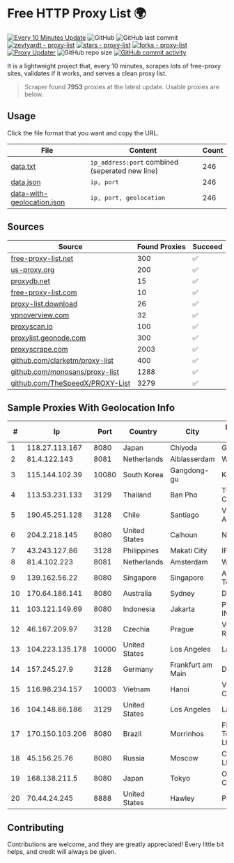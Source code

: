 
# Free HTTP Proxy List 🌍

[![Every 10 Minutes Update](https://github.com/mertguvencli/http-proxy-list/actions/workflows/main.yml/badge.svg?branch=main)](https://github.com/mertguvencli/http-proxy-list/actions/workflows/main.yml)
![GitHub](https://img.shields.io/github/license/mertguvencli/http-proxy-list)
![GitHub last commit](https://img.shields.io/github/last-commit/mertguvencli/http-proxy-list)
[![zevtyardt - proxy-list](https://img.shields.io/static/v1?label=zevtyardt&message=proxy-list&color=blue&logo=github)](https://github.com/zevtyardt/proxy-list "Go to GitHub repo")
[![stars - proxy-list](https://img.shields.io/github/stars/zevtyardt/proxy-list?style=social)](https://github.com/zevtyardt/proxy-list)
[![forks - proxy-list](https://img.shields.io/github/forks/zevtyardt/proxy-list?style=social)](https://github.com/zevtyardt/proxy-list)
[![Proxy Updater](https://github.com/zevtyardt/proxy-list/workflows/Proxy%20Updater/badge.svg)](https://github.com/zevtyardt/proxy-list/actions?query=workflow:"Proxy+Updater")
![GitHub repo size](https://img.shields.io/github/repo-size/zevtyardt/proxy-list)
[![GitHub commit activity](https://img.shields.io/github/commit-activity/m/zevtyardt/proxy-list?logo=commits)](https://github.com/zevtyardt/proxy-list/commits/main)

It is a lightweight project that, every 10 minutes, scrapes lots of free-proxy sites, validates if it works, and serves a clean proxy list.

> Scraper found **7953** proxies at the latest update. Usable proxies are below.

## Usage

Click the file format that you want and copy the URL.

|File|Content|Count|
|----|-------|-----|
|[data.txt](https://raw.githubusercontent.com/mertguvencli/http-proxy-list/main/proxy-list/data.txt)|`ip_address:port` combined (seperated new line)|246|
|[data.json](https://raw.githubusercontent.com/mertguvencli/http-proxy-list/main/proxy-list/data.json)|`ip, port`|246|
|[data-with-geolocation.json](https://raw.githubusercontent.com/mertguvencli/http-proxy-list/main/proxy-list/data-with-geolocation.json)|`ip, port, geolocation`|246|

## Sources

|Source|Found Proxies|Succeed|
|------|-------------|-------|
|[free-proxy-list.net](https://free-proxy-list.net)|300|✅|
|[us-proxy.org](https://www.us-proxy.org)|200|✅|
|[proxydb.net](http://proxydb.net)|15|✅|
|[free-proxy-list.com](https://free-proxy-list.com/?page=&port=&type%5B%5D=http&type%5B%5D=https&up_time=0&search=Search)|10|✅|
|[proxy-list.download](https://www.proxy-list.download/HTTP)|26|✅|
|[vpnoverview.com](https://vpnoverview.com/privacy/anonymous-browsing/free-proxy-servers)|32|✅|
|[proxyscan.io](https://www.proxyscan.io)|100|✅|
|[proxylist.geonode.com](https://proxylist.geonode.com/api/proxy-list?limit=300&page=1&sort_by=lastChecked&sort_type=desc&protocols=http,https)|300|✅|
|[proxyscrape.com](https://api.proxyscrape.com/v2/?request=displayproxies&protocol=http&timeout=10000&country=all&ssl=all&anonymity=all)|2003|✅|
|[github.com/clarketm/proxy-list](https://raw.githubusercontent.com/clarketm/proxy-list/master/proxy-list-raw.txt)|400|✅|
|[github.com/monosans/proxy-list](https://raw.githubusercontent.com/monosans/proxy-list/main/proxies/http.txt)|1288|✅|
|[github.com/TheSpeedX/PROXY-List](https://raw.githubusercontent.com/TheSpeedX/PROXY-List/master/http.txt)|3279|✅|


## Sample Proxies With Geolocation Info

|#|Ip|Port|Country|City|Internet Service Provider|
|-|--|----|-------|----|-------------------------|
|1|118.27.113.167|8080|Japan|Chiyoda|GMO Internet, Inc.|
|2|81.4.122.143|8081|Netherlands|Alblasserdam|WeservIT|
|3|115.144.102.39|10080|South Korea|Gangdong-gu|Korea Telecom|
|4|113.53.231.133|3129|Thailand|Ban Pho|TOT Public Company Limited|
|5|190.45.251.128|3128|Chile|Santiago|VTR BANDA ANCHA S.A.|
|6|204.2.218.145|8080|United States|Calhoun|NTT America, Inc.|
|7|43.243.127.86|3128|Philippines|Makati City|IPVG|
|8|81.4.102.223|8081|Netherlands|Amsterdam|WeservIT|
|9|139.162.56.22|8080|Singapore|Singapore|Akamai Technologies, Inc.|
|10|170.64.186.141|8080|Australia|Sydney|DigitalOcean, LLC|
|11|103.121.149.69|8080|Indonesia|Jakarta|PT EMERIO INDONESIA|
|12|46.167.209.97|3128|Czechia|Prague|Vodafone Czech Republic a.s.|
|13|104.223.135.178|10000|United States|Los Angeles|LayerHost|
|14|157.245.27.9|3128|Germany|Frankfurt am Main|DigitalOcean, LLC|
|15|116.98.234.157|10003|Vietnam|Hanoi|Viettel Corporation|
|16|104.148.86.186|3129|United States|Los Angeles|LayerHost|
|17|170.150.103.206|8080|Brazil|Morrinhos|FP Telecomunicacoes Ltda|
|18|45.156.25.76|8080|Russia|Moscow|CGI GLOBAL LIMITED|
|19|168.138.211.5|8080|Japan|Tokyo|Oracle Corporation|
|20|70.44.24.245|8888|United States|Hawley|PenTeleData Inc.|



## Contributing

Contributions are welcome, and they are greatly appreciated! Every
little bit helps, and credit will always be given.

